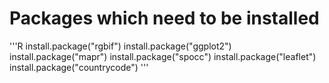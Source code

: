 # Packages which need to be installed
'''R
install.package("rgbif")
install.package("ggplot2")
install.package("mapr")
install.package("spocc")
install.package("leaflet")
install.package("countrycode")
'''
